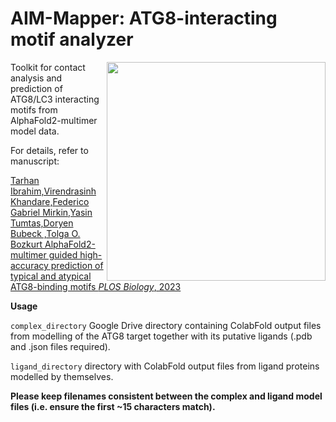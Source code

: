 # AIM-Mapper: ATG8-interacting motif analyzer

<img src="https://github.com/andyposbe/AIM-Mapper/blob/main/ATG8_Schematic.png?raw=true" height="350" align="right" style="height:350">

Toolkit for contact analysis and prediction of ATG8/LC3 interacting motifs from AlphaFold2-multimer model data.

 For details, refer to manuscript:

[Tarhan Ibrahim,Virendrasinh Khandare,Federico Gabriel Mirkin,Yasin Tumtas,Doryen Bubeck ,Tolga O. Bozkurt AlphaFold2-multimer guided high-accuracy prediction of typical and atypical ATG8-binding motifs
*PLOS Biology*, 2023](https://journals.plos.org/plosbiology/article?id=10.1371/journal.pbio.3001962)

**Usage**

`complex_directory` Google Drive directory containing ColabFold output files from modelling of the ATG8 target together with its putative ligands (.pdb and .json files required).

`ligand_directory` directory with ColabFold output files from ligand proteins modelled by themselves.


<strong>Please keep filenames consistent between the complex and ligand model files (i.e. ensure the first ~15 characters match).</strong>
